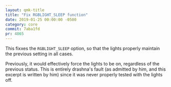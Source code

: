 ```yaml
---
layout: qmk-title
title: "Fix RGBLIGHT_SLEEP function"
date: 2019-01-25 00:00:00 -0500
category: core
commit: 7aba1fd 
pr: 4865
---
```


This fixxes the `RGBLIGHT_SLEEP` option, so that the lights properly maintain the previous setting in all cases.

Previously, it would effectively force the lights to be on, regardless of the previous status.  This is entirely drashna's fault (as admitted by him, and this excerpt is written by him) since it was never properly tested with the lights off.